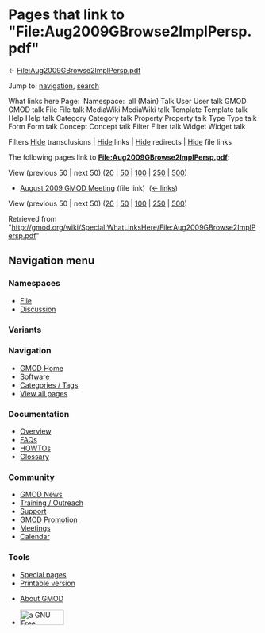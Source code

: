 <div id="mw-page-base" class="noprint">

</div>

<div id="mw-head-base" class="noprint">

</div>

<div id="content" class="mw-body" role="main">

<span id="top"></span>

<div id="mw-js-message" style="display:none;">

</div>



# <span dir="auto">Pages that link to "File:Aug2009GBrowse2ImplPersp.pdf"</span>

<div id="bodyContent">

<div id="contentSub">

←
[File:Aug2009GBrowse2ImplPersp.pdf](/wiki/File:Aug2009GBrowse2ImplPersp.pdf "File:Aug2009GBrowse2ImplPersp.pdf")

</div>

<div id="jump-to-nav" class="mw-jump">

Jump to: [navigation](#mw-navigation), [search](#p-search)

</div>

<div id="mw-content-text">

What links here Page:  Namespace:  all (Main) Talk User User talk GMOD
GMOD talk File File talk MediaWiki MediaWiki talk Template Template talk
Help Help talk Category Category talk Property Property talk Type Type
talk Form Form talk Concept Concept talk Filter Filter talk Widget
Widget talk

Filters
[Hide](/mediawiki/index.php?title=Special:WhatLinksHere/File:Aug2009GBrowse2ImplPersp.pdf&hidetrans=1 "Special:WhatLinksHere/File:Aug2009GBrowse2ImplPersp.pdf")
transclusions \|
[Hide](/mediawiki/index.php?title=Special:WhatLinksHere/File:Aug2009GBrowse2ImplPersp.pdf&hidelinks=1 "Special:WhatLinksHere/File:Aug2009GBrowse2ImplPersp.pdf")
links \|
[Hide](/mediawiki/index.php?title=Special:WhatLinksHere/File:Aug2009GBrowse2ImplPersp.pdf&hideredirs=1 "Special:WhatLinksHere/File:Aug2009GBrowse2ImplPersp.pdf")
redirects \|
[Hide](/mediawiki/index.php?title=Special:WhatLinksHere/File:Aug2009GBrowse2ImplPersp.pdf&hideimages=1 "Special:WhatLinksHere/File:Aug2009GBrowse2ImplPersp.pdf")
file links

The following pages link to
**[File:Aug2009GBrowse2ImplPersp.pdf](/wiki/File:Aug2009GBrowse2ImplPersp.pdf "File:Aug2009GBrowse2ImplPersp.pdf")**:

View (previous 50 \| next 50)
([20](/mediawiki/index.php?title=Special:WhatLinksHere/File:Aug2009GBrowse2ImplPersp.pdf&limit=20 "Special:WhatLinksHere/File:Aug2009GBrowse2ImplPersp.pdf")
\|
[50](/mediawiki/index.php?title=Special:WhatLinksHere/File:Aug2009GBrowse2ImplPersp.pdf&limit=50 "Special:WhatLinksHere/File:Aug2009GBrowse2ImplPersp.pdf")
\|
[100](/mediawiki/index.php?title=Special:WhatLinksHere/File:Aug2009GBrowse2ImplPersp.pdf&limit=100 "Special:WhatLinksHere/File:Aug2009GBrowse2ImplPersp.pdf")
\|
[250](/mediawiki/index.php?title=Special:WhatLinksHere/File:Aug2009GBrowse2ImplPersp.pdf&limit=250 "Special:WhatLinksHere/File:Aug2009GBrowse2ImplPersp.pdf")
\|
[500](/mediawiki/index.php?title=Special:WhatLinksHere/File:Aug2009GBrowse2ImplPersp.pdf&limit=500 "Special:WhatLinksHere/File:Aug2009GBrowse2ImplPersp.pdf"))

- [August 2009 GMOD
  Meeting](/wiki/August_2009_GMOD_Meeting "August 2009 GMOD Meeting")
  (file link) ‎ <span class="mw-whatlinkshere-tools">([←
  links](/mediawiki/index.php?title=Special:WhatLinksHere&target=August+2009+GMOD+Meeting "Special:WhatLinksHere"))</span>

View (previous 50 \| next 50)
([20](/mediawiki/index.php?title=Special:WhatLinksHere/File:Aug2009GBrowse2ImplPersp.pdf&limit=20 "Special:WhatLinksHere/File:Aug2009GBrowse2ImplPersp.pdf")
\|
[50](/mediawiki/index.php?title=Special:WhatLinksHere/File:Aug2009GBrowse2ImplPersp.pdf&limit=50 "Special:WhatLinksHere/File:Aug2009GBrowse2ImplPersp.pdf")
\|
[100](/mediawiki/index.php?title=Special:WhatLinksHere/File:Aug2009GBrowse2ImplPersp.pdf&limit=100 "Special:WhatLinksHere/File:Aug2009GBrowse2ImplPersp.pdf")
\|
[250](/mediawiki/index.php?title=Special:WhatLinksHere/File:Aug2009GBrowse2ImplPersp.pdf&limit=250 "Special:WhatLinksHere/File:Aug2009GBrowse2ImplPersp.pdf")
\|
[500](/mediawiki/index.php?title=Special:WhatLinksHere/File:Aug2009GBrowse2ImplPersp.pdf&limit=500 "Special:WhatLinksHere/File:Aug2009GBrowse2ImplPersp.pdf"))

</div>

<div class="printfooter">

Retrieved from
"<http://gmod.org/wiki/Special:WhatLinksHere/File:Aug2009GBrowse2ImplPersp.pdf>"

</div>

<div id="catlinks" class="catlinks catlinks-allhidden">

</div>

<div class="visualClear">

</div>

</div>

</div>

<div id="mw-navigation">

## Navigation menu

<div id="mw-head">



<div id="left-navigation">

<div id="p-namespaces" class="vectorTabs" role="navigation"
aria-labelledby="p-namespaces-label">

### Namespaces

- <span id="ca-nstab-image"><a href="/wiki/File:Aug2009GBrowse2ImplPersp.pdf" accesskey="c"
  title="View the file page [c]">File</a></span>
- <span id="ca-talk"><a
  href="/mediawiki/index.php?title=File_talk:Aug2009GBrowse2ImplPersp.pdf&amp;action=edit&amp;redlink=1"
  accesskey="t"
  title="Discussion about the content page [t]">Discussion</a></span>

</div>

<div id="p-variants" class="vectorMenu emptyPortlet" role="navigation"
aria-labelledby="p-variants-label">

### 

### Variants[](#)

<div class="menu">

</div>

</div>

</div>

<div id="right-navigation">





</div>



</div>

</div>

</div>

<div id="mw-panel">

<div id="p-logo" role="banner">

<a href="/wiki/Main_Page"
style="background-image: url(http://gmod.org/images/GMOD-cogs.png);"
title="Visit the main page"></a>

</div>

<div id="p-Navigation" class="portal" role="navigation"
aria-labelledby="p-Navigation-label">

### Navigation

<div class="body">

- <span id="n-GMOD-Home">[GMOD Home](/wiki/Main_Page)</span>
- <span id="n-Software">[Software](/wiki/GMOD_Components)</span>
- <span id="n-Categories-.2F-Tags">[Categories /
  Tags](/wiki/Categories)</span>
- <span id="n-View-all-pages">[View all
  pages](/wiki/Special:AllPages)</span>

</div>

</div>

<div id="p-Documentation" class="portal" role="navigation"
aria-labelledby="p-Documentation-label">

### Documentation

<div class="body">

- <span id="n-Overview">[Overview](/wiki/Overview)</span>
- <span id="n-FAQs">[FAQs](/wiki/Category:FAQ)</span>
- <span id="n-HOWTOs">[HOWTOs](/wiki/Category:HOWTO)</span>
- <span id="n-Glossary">[Glossary](/wiki/Glossary)</span>

</div>

</div>

<div id="p-Community" class="portal" role="navigation"
aria-labelledby="p-Community-label">

### Community

<div class="body">

- <span id="n-GMOD-News">[GMOD News](/wiki/GMOD_News)</span>
- <span id="n-Training-.2F-Outreach">[Training /
  Outreach](/wiki/Training_and_Outreach)</span>
- <span id="n-Support">[Support](/wiki/Support)</span>
- <span id="n-GMOD-Promotion">[GMOD
  Promotion](/wiki/GMOD_Promotion)</span>
- <span id="n-Meetings">[Meetings](/wiki/Meetings)</span>
- <span id="n-Calendar">[Calendar](/wiki/Calendar)</span>

</div>

</div>

<div id="p-tb" class="portal" role="navigation"
aria-labelledby="p-tb-label">

### Tools

<div class="body">

- <span id="t-specialpages"><a href="/wiki/Special:SpecialPages" accesskey="q"
  title="A list of all special pages [q]">Special pages</a></span>
- <span id="t-print"><a
  href="/mediawiki/index.php?title=Special:WhatLinksHere/File:Aug2009GBrowse2ImplPersp.pdf&amp;printable=yes"
  rel="alternate" accesskey="p"
  title="Printable version of this page [p]">Printable version</a></span>

</div>

</div>

</div>

</div>

<div id="footer" role="contentinfo">

- <span id="footer-places-about">[About
  GMOD](/wiki/GMOD:About "GMOD:About")</span>

<!-- -->

- <span id="footer-copyrightico">[<img src="http://www.gnu.org/graphics/gfdl-logo-small.png" width="88"
  height="31" alt="a GNU Free Documentation License" />](http://www.gnu.org/licenses/fdl-1.3.html)</span>




</div>
